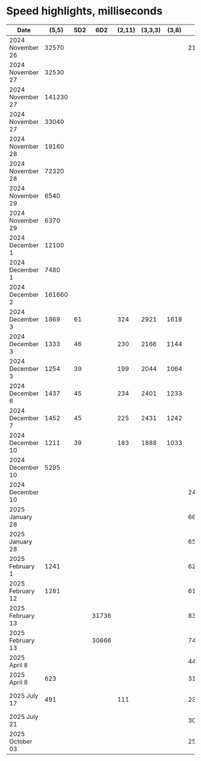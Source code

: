 # Speed highlights, milliseconds

| Date             | (5,5)  | 5D2 | 6D2   | (2,11) | (3,3,3) | (3,8) | (6,6)    | Notes                                      |
| ---------------- | ------ | --- | ----- | ------ | ------- | ----- | -------- | ------------------------------------------ |
| 2024 November 26 | 32570  |     |       |        |         |       | 21040250 | OOP                                        |
| 2024 November 27 | 32530  |     |       |        |         |       |          | concurrency                                |
| 2024 November 27 | 141230 |     |       |        |         |       |          |                                            |
| 2024 November 27 | 33040  |     |       |        |         |       |          | concurrency                                |
| 2024 November 28 | 19160  |     |       |        |         |       |          | concurrency                                |
| 2024 November 28 | 72320  |     |       |        |         |       |          |                                            |
| 2024 November 29 | 6540   |     |       |        |         |       |          | concurrency. numba.njit                    |
| 2024 November 29 | 6370   |     |       |        |         |       |          | numba.njit                                 |
| 2024 December 1  | 12100  |     |       |        |         |       |          | concurrency                                |
| 2024 December 1  | 7480   |     |       |        |         |       |          |                                            |
| 2024 December 2  | 161660 |     |       |        |         |       |          | I started over.                            |
| 2024 December 3  | 1869   | 61  |       | 324    | 2921    | 1618  |          | `list` except `connectionGraph`: `ndarray` |
| 2024 December 3  | 1333   | 46  |       | 230    | 2166    | 1144  |          | all `ndarray`                              |
| 2024 December 3  | 1254   | 39  |       | 199    | 2044    | 1064  |          | combine four `ndarray` into `track`        |
| 2024 December 6  | 1437   | 45  |       | 234    | 2401    | 1233  |          |                                            |
| 2024 December 7  | 1452   | 45  |       | 225    | 2431    | 1242  |          |                                            |
| 2024 December 10 | 1211   | 39  |       | 183    | 1888    | 1033  |          |                                            |
| 2024 December 10 | 5295   |     |       |        |         |       |          | concurrency                                |
| 2024 December 10 |        |     |       |        |         |       | 2408200  | concurrency                                |
| 2025 January 28  |        |     |       |        |         |       | 668630   |                                            |
| 2025 January 28  |        |     |       |        |         |       | 654080   | custom module for job                      |
| 2025 February 1  | 1241   |     |       |        |         |       | 625616   | custom module for job                      |
| 2025 February 12 | 1281   |     |       |        |         |       | 611791   | custom module for job                      |
| 2025 February 13 |        |     | 31736 |        |         |       | 833272   | unrolled the while loop!                   |
| 2025 February 13 |        |     | 30866 |        |         |       | 748786   | custom module for job                      |
| 2025 April 8     |        |     |       |        |         |       | 443530   | break at mirror symmetry                   |
| 2025 April 8     | 623    |     |       |        |         |       | 312831   | custom module for job                      |
| 2025 July 17     | 491    |     |       | 111    |         |       | 230151   | codon and custom module for job            |
| 2025 July 21     |        |     |       |        |         |       | 306260   | Azure VM                                   |
| 2025 October 03  |        |     |       |        |         |       | 256188   | 3.13, job, Numba                           |
